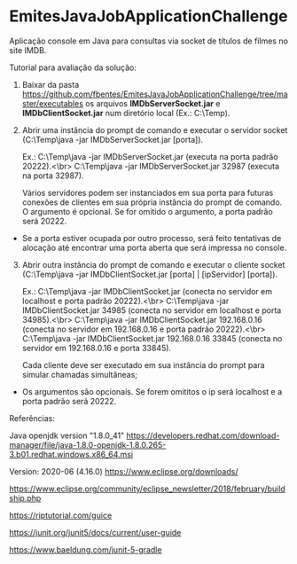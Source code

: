 # EmitesJavaJobApplicationChallenge
Aplicação console em Java para consultas via socket de títulos de filmes no site IMDB.

Tutorial para avaliação da solução:

1) Baixar da pasta https://github.com/fbentes/EmitesJavaJobApplicationChallenge/tree/master/executables os arquivos **IMDbServerSocket.jar** e **IMDbClientSocket.jar** num diretório local (Ex.: C:\Temp).

2) Abrir uma instância do prompt de comando e executar o servidor socket (C:\Temp\java -jar IMDbServerSocket.jar [porta]). 

   Ex.: C:\Temp\java -jar IMDbServerSocket.jar  (executa na porta padrão 20222).<\br>
        C:\Temp\java -jar IMDbServerSocket.jar 32987 (executa na porta 32987).
        
   Vários servidores podem ser instanciados em sua porta para futuras conexões de clientes em sua própria instância do prompt de comando.
   O argumento é opcional. Se for omitido o argumento, a porta padrão será 20222.    

*    Se a porta estiver ocupada por outro processo, será feito tentativas de alocação até encontrar uma porta aberta que será impressa no console.

3) Abrir outra instância do prompt de comando e executar o cliente socket (C:\Temp\java -jar IMDbClientSocket.jar [porta] | [ipServidor] [porta]). 

   Ex.: C:\Temp\java -jar IMDbClientSocket.jar  (conecta no servidor em localhost e porta padrão 20222).<\br>
        C:\Temp\java -jar IMDbClientSocket.jar 34985 (conecta no servidor em localhost e porta 34985).<\br>
        C:\Temp\java -jar IMDbClientSocket.jar 192.168.0.16 (conecta no servidor em 192.168.0.16 e porta padrão 20222).<\br>
        C:\Temp\java -jar IMDbClientSocket.jar 192.168.0.16 33845 (conecta no servidor em 192.168.0.16 e porta 33845).
        
   Cada cliente deve ser executado em sua instância do prompt para simular chamadas simultâneas;

*    Os argumentos são opcionais. Se forem omititos o ip será localhost e a porta padrão será 20222.
   

Referências:

Java openjdk version "1.8.0_41"
https://developers.redhat.com/download-manager/file/java-1.8.0-openjdk-1.8.0.265-3.b01.redhat.windows.x86_64.msi

Version: 2020-06 (4.16.0)
https://www.eclipse.org/downloads/  

https://www.eclipse.org/community/eclipse_newsletter/2018/february/buildship.php

https://riptutorial.com/guice

https://junit.org/junit5/docs/current/user-guide

https://www.baeldung.com/junit-5-gradle
